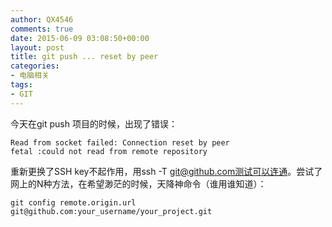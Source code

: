 ```yaml
---
author: QX4546
comments: true
date: 2015-06-09 03:08:50+00:00
layout: post
title: git push ... reset by peer
categories:
- 电脑相关
tags:
- GIT
---
```


今天在git push 项目的时候，出现了错误：


    Read from socket failed: Connection reset by peer  
    fetal :could not read from remote repository


重新更换了SSH key不起作用，用ssh -T git@github.com测试可以连通。尝试了网上的N种方法，在希望渺茫的时候，天降神命令（谁用谁知道）：


    git config remote.origin.url git@github.com:your_username/your_project.git
